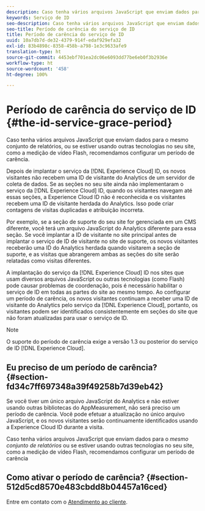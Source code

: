 ```yaml
---
description: Caso tenha vários arquivos JavaScript que enviam dados para o mesmo conjunto de relatórios, ou se estiver usando outras tecnologias no seu site, como a medição de vídeo Flash, recomendamos configurar um período de carência.
keywords: Serviço de ID
seo-description: Caso tenha vários arquivos JavaScript que enviam dados para o mesmo conjunto de relatórios, ou se estiver usando outras tecnologias no seu site, como a medição de vídeo Flash, recomendamos configurar um período de carência.
seo-title: Período de carência do serviço de ID
title: Período de carência do serviço de ID
uuid: 10a7db7d-de32-4379-914f-edaf929efa32
exl-id: 83b4898c-8358-458b-a798-1e3c9633afe9
translation-type: ht
source-git-commit: 4453ebf701ea2dc06e6093dd77be6eb0f3b2936e
workflow-type: ht
source-wordcount: '458'
ht-degree: 100%

---
```


# Período de carência do serviço de ID {#the-id-service-grace-period}

Caso tenha vários arquivos JavaScript que enviam dados para o mesmo conjunto de relatórios, ou se estiver usando outras tecnologias no seu site, como a medição de vídeo Flash, recomendamos configurar um período de carência.

Depois de implantar o serviço da [!DNL Experience Cloud] ID, os novos visitantes não recebem uma ID de visitante do Analytics de um servidor de coleta de dados. Se as seções no seu site ainda não implementaram o serviço da [!DNL Experience Cloud] ID, quando os visitantes navegam até essas seções, a Experience Cloud ID não é reconhecida e os visitantes recebem uma ID de visitante herdada do Analytics. Isso pode criar contagens de visitas duplicadas e atribuição incorreta.

Por exemplo, se a seção de suporte do seu site for gerenciada em um CMS diferente, você terá um arquivo JavaScript do Analytics diferente para essa seção. Se você implantar a ID de visitante no site principal antes de implantar o serviço de ID de visitante no site de suporte, os novos visitantes receberão uma ID do Analytics herdada quando visitarem a seção de suporte, e as visitas que abrangerem ambas as seções do site serão relatadas como visitas diferentes.

A implantação do serviço da [!DNL Experience Cloud] ID nos sites que usam diversos arquivos JavaScript ou outras tecnologias (como Flash) pode causar problemas de coordenação, pois é necessário habilitar o serviço de ID em todas as partes do site ao mesmo tempo. Ao configurar um período de carência, os novos visitantes continuam a receber uma ID de visitante do Analytics pelo serviço da [!DNL Experience Cloud], portanto, os visitantes podem ser identificados consistentemente em seções do site que não foram atualizadas para usar o serviço de ID.

>[!NOTE]
>
>O suporte do período de carência exige a versão 1.3 ou posterior do serviço de ID [!DNL Experience Cloud].

## Eu preciso de um período de carência? {#section-fd34c7ff697348a39f49258b7d39eb42}

Se você tiver um único arquivo JavaScript do Analytics e não estiver usando outras bibliotecas do AppMeasurement, não será preciso um período de carência. Você pode efetuar a atualização no único arquivo JavaScript, e os novos visitantes serão continuamente identificados usando a Experience Cloud ID durante a visita.

Caso tenha vários arquivos JavaScript que enviam dados para o *mesmo conjunto de relatórios* ou se estiver usando outras tecnologias no seu site, como a medição de vídeo Flash, recomendamos configurar um período de carência

## Como ativar o período de carência?  {#section-512d5cd8570e483cbdd8b04457a16ced}

Entre em contato com o [Atendimento ao cliente](https://helpx.adobe.com/br/marketing-cloud/contact-support.html).
